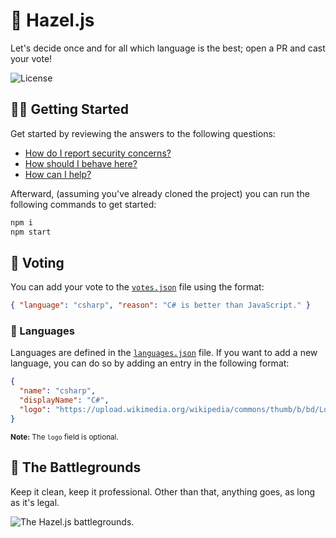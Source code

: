 # 💃 Hazel.js

Let's decide once and for all which language is the best; open a PR and cast your vote!

![License](https://img.shields.io/github/license/tacosontitan/Glitter?logo=github&style=for-the-badge)

## 💁‍♀️ Getting Started

Get started by reviewing the answers to the following questions:

- [How do I report security concerns?](./SECURITY.md)
- [How should I behave here?](./CODE_OF_CONDUCT.md)
- [How can I help?](./CONTRIBUTING.md)

Afterward, (assuming you've already cloned the project) you can run the following commands to get started:

```bash
npm i
npm start
```

## 🦄 Voting

You can add your vote to the [`votes.json`](./data/votes.json) file using the format:

```json
{ "language": "csharp", "reason": "C# is better than JavaScript." }
```

### 🐲 Languages

Languages are defined in the [`languages.json`](./data/languages.json) file. If you want to add a new language, you can do so by adding an entry in the following format:

```json
{
  "name": "csharp",
  "displayName": "C#",
  "logo": "https://upload.wikimedia.org/wikipedia/commons/thumb/b/bd/Logo_C_sharp.svg/1820px-Logo_C_sharp.svg.png"
}
```

<sub>**Note:** The `logo` field is optional.</sub>

## 👾 The Battlegrounds

Keep it clean, keep it professional. Other than that, anything goes, as long as it's legal.

![The Hazel.js battlegrounds.](https://github.com/tacosontitan/Hazel.js/blob/main/resources/banner.png?raw=true "The Hazel.js battlegrounds.")